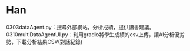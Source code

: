 # Han
0303dataAgent.py：搜尋外部網站，分析成績，提供讀書建議。<br>
0310multiDataAgentUI.py：利用gradio將學生成績的csv上傳，讓AI分析優劣勢，下載分析結果CSV(對話紀錄)
